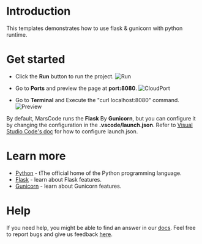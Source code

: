 # Introduction
This templates demonstrates how to use flask & gunicorn with python runtime.

# Get started
* Click the **Run** button to run the project.
![Run](https://lf-cdn.marscode.com/obj/eden-sg/ljhwz_lkpkbvsj/ljhwZthlaukjlkulzlp/project_template/prod/6355a55598a80ce9be5ab1ad5c61cae57e076aef/images/native_python_flask/run.jpeg)

* Go to **Ports** and preview the page at **port:8080**.
![CloudPort](https://lf-cdn.marscode.com/obj/eden-sg/ljhwz_lkpkbvsj/ljhwZthlaukjlkulzlp/project_template/prod/6355a55598a80ce9be5ab1ad5c61cae57e076aef/images/native_python_flask/cloud_port.jpeg)

* Go to **Terminal** and Execute the "curl localhost:8080" command.
![Preview](https://lf-cdn.marscode.com/obj/eden-sg/ljhwz_lkpkbvsj/ljhwZthlaukjlkulzlp/project_template/prod/6355a55598a80ce9be5ab1ad5c61cae57e076aef/images/native_python_flask/preview.jpeg)

By default, MarsCode runs the **Flask** By **Gunicorn**, but you can configure it by changing the configuration in the **.vscode/launch.json**. Refer to [Visual Studio Code's doc](https://code.visualstudio.com/docs/editor/debugging) for how to configure launch.json.

# Learn more
- [Python](https://www.python.org/) - tThe official home of the Python programming language.
- [Flask](https://flask.palletsprojects.com/en/3.0.x/) - learn about Flask features.
- [Gunicorn](https://gunicorn.org/) - learn about Gunicorn features.

# Help
If you need help, you might be able to find an answer in our [docs](https://docs.marscode.com/). Feel free to report bugs and give us feedback [here](https://discord.gg/qtVMXEDbRw).